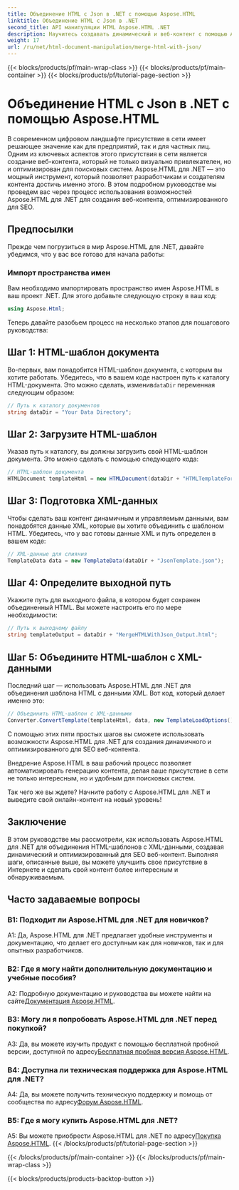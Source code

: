 ```yaml
---
title: Объединение HTML с Json в .NET с помощью Aspose.HTML
linktitle: Объединение HTML с Json в .NET
second_title: API манипуляции HTML Aspose.HTML .NET
description: Научитесь создавать динамический и веб-контент с помощью Aspose.HTML для .NET. Расширьте свое присутствие в сети и привлеките свою аудиторию.
weight: 17
url: /ru/net/html-document-manipulation/merge-html-with-json/
---
```


{{< blocks/products/pf/main-wrap-class >}}
{{< blocks/products/pf/main-container >}}
{{< blocks/products/pf/tutorial-page-section >}}

# Объединение HTML с Json в .NET с помощью Aspose.HTML


В современном цифровом ландшафте присутствие в сети имеет решающее значение как для предприятий, так и для частных лиц. Одним из ключевых аспектов этого присутствия в сети является создание веб-контента, который не только визуально привлекателен, но и оптимизирован для поисковых систем. Aspose.HTML для .NET — это мощный инструмент, который позволяет разработчикам и создателям контента достичь именно этого. В этом подробном руководстве мы проведем вас через процесс использования возможностей Aspose.HTML для .NET для создания веб-контента, оптимизированного для SEO. 

## Предпосылки

Прежде чем погрузиться в мир Aspose.HTML для .NET, давайте убедимся, что у вас все готово для начала работы:

### Импорт пространства имен

Вам необходимо импортировать пространство имен Aspose.HTML в ваш проект .NET. Для этого добавьте следующую строку в ваш код:

```csharp
using Aspose.Html;
```

Теперь давайте разобьем процесс на несколько этапов для пошагового руководства:

## Шаг 1: HTML-шаблон документа

 Во-первых, вам понадобится HTML-шаблон документа, с которым вы хотите работать. Убедитесь, что в вашем коде настроен путь к каталогу HTML-документа. Это можно сделать, изменив`dataDir` переменная следующим образом:

```csharp
// Путь к каталогу документов
string dataDir = "Your Data Directory";
```

## Шаг 2: Загрузите HTML-шаблон

Указав путь к каталогу, вы должны загрузить свой HTML-шаблон документа. Это можно сделать с помощью следующего кода:

```csharp
// HTML-шаблон документа
HTMLDocument templateHtml = new HTMLDocument(dataDir + "HTMLTemplateForJson.html");
```

## Шаг 3: Подготовка XML-данных

Чтобы сделать ваш контент динамичным и управляемым данными, вам понадобятся данные XML, которые вы хотите объединить с шаблоном HTML. Убедитесь, что у вас готовы данные XML и путь определен в вашем коде:

```csharp
// XML-данные для слияния
TemplateData data = new TemplateData(dataDir + "JsonTemplate.json");
```

## Шаг 4: Определите выходной путь

Укажите путь для выходного файла, в котором будет сохранен объединенный HTML. Вы можете настроить его по мере необходимости:

```csharp
// Путь к выходному файлу
string templateOutput = dataDir + "MergeHTMLWithJson_Output.html";
```

## Шаг 5: Объедините HTML-шаблон с XML-данными

Последний шаг — использовать Aspose.HTML для .NET для объединения шаблона HTML с данными XML. Вот код, который делает именно это:

```csharp
// Объединить HTML-шаблон с XML-данными
Converter.ConvertTemplate(templateHtml, data, new TemplateLoadOptions(), templateOutput);
```

С помощью этих пяти простых шагов вы сможете использовать возможности Aspose.HTML для .NET для создания динамичного и оптимизированного для SEO веб-контента. 

Внедрение Aspose.HTML в ваш рабочий процесс позволяет автоматизировать генерацию контента, делая ваше присутствие в сети не только интересным, но и удобным для поисковых систем. 

Так чего же вы ждете? Начните работу с Aspose.HTML для .NET и выведите свой онлайн-контент на новый уровень!

## Заключение

В этом руководстве мы рассмотрели, как использовать Aspose.HTML для .NET для объединения HTML-шаблонов с XML-данными, создавая динамический и оптимизированный для SEO веб-контент. Выполняя шаги, описанные выше, вы можете улучшить свое присутствие в Интернете и сделать свой контент более интересным и обнаруживаемым.

## Часто задаваемые вопросы

### В1: Подходит ли Aspose.HTML для .NET для новичков?

A1: Да, Aspose.HTML для .NET предлагает удобные инструменты и документацию, что делает его доступным как для новичков, так и для опытных разработчиков.

### В2: Где я могу найти дополнительную документацию и учебные пособия?

 A2: Подробную документацию и руководства вы можете найти на сайте[Документация Aspose.HTML](https://reference.aspose.com/html/net/).

### В3: Могу ли я попробовать Aspose.HTML для .NET перед покупкой?

 A3: Да, вы можете изучить продукт с помощью бесплатной пробной версии, доступной по адресу[Бесплатная пробная версия Aspose.HTML](https://releases.aspose.com/).

### В4: Доступна ли техническая поддержка для Aspose.HTML для .NET?

 A4: Да, вы можете получить техническую поддержку и помощь от сообщества по адресу[Форум Aspose.HTML](https://forum.aspose.com/).

### В5: Где я могу купить Aspose.HTML для .NET?

 A5: Вы можете приобрести Aspose.HTML для .NET по адресу[Покупка Aspose.HTML](https://purchase.aspose.com/buy).
{{< /blocks/products/pf/tutorial-page-section >}}

{{< /blocks/products/pf/main-container >}}
{{< /blocks/products/pf/main-wrap-class >}}

{{< blocks/products/products-backtop-button >}}

